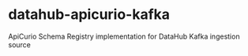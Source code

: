 # datahub-apicurio-kafka
ApiCurio Schema Registry implementation for DataHub Kafka ingestion source
